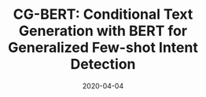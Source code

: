 ---
title: "CG-BERT: Conditional Text Generation with BERT for Generalized Few-shot Intent Detection"
collection: preprints
permalink: /publication/CG-BERT
date: 2020-04-04
venue: "CoRR abs/2004.01881"
city: 
state: ""
thumbnail: "CG-BERT.png"
teaser :
authors: "Congying Xia, Chenwei Zhang, Hoang Nguyen, Jiawei Zhang, Philip Yu"
bibtex: CG-BERT.txt
uri: https://arxiv.org/abs/2004.01881
arxiv: 
source: 
poster: 
data:
---